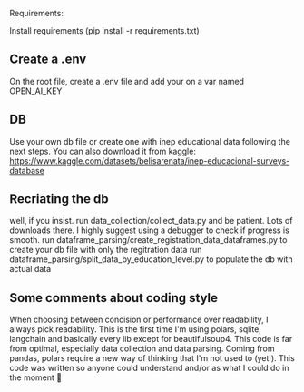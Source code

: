 Requirements:

Install requirements (pip install -r requirements.txt)

## Create a .env 

On the root file, create a .env file and add your on a var named OPEN_AI_KEY 

## DB

Use your own db file or create one with inep educational data following the next steps. You can also download it from kaggle: https://www.kaggle.com/datasets/belisarenata/inep-educacional-surveys-database

## Recriating the db

well, if you insist.
run data_collection/collect_data.py and be patient. Lots of downloads there. I highly suggest using a debugger to check if progress is smooth. 
run dataframe_parsing/create_registration_data_dataframes.py to create your db file with only the regitration data
run dataframe_parsing/split_data_by_education_level.py to populate the db with actual data 

## Some comments about coding style

When choosing between concision or performance over readability, I always pick readability.
This is the first time I'm using polars, sqlite, langchain and basically every lib except for beautifulsoup4.
This code is far from optimal, especially data collection and data parsing. Coming from pandas, polars require a new way of thinking that I'm not used to (yet!). 
This code was written so anyone could understand and/or as what I could do in the moment :shrug: